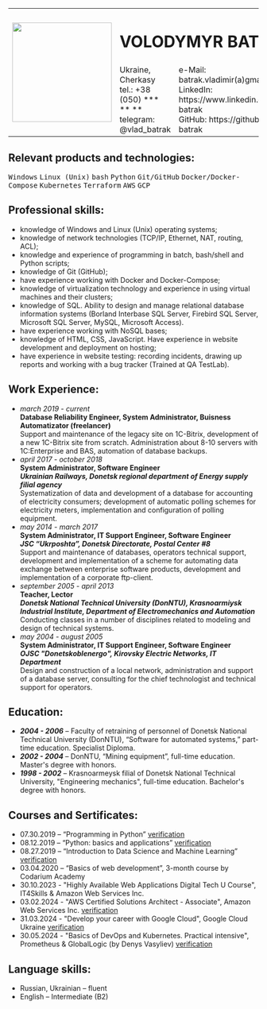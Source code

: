 <table>
	<tbody>
		<tr>
			<td rowspan="2"><img src="https://avatars.githubusercontent.com/u/61436196" width="200"></td>
			<td colspan="2"> <h1> VOLODYMYR BATRAK </h1> </td>
			<td rowspan="2"><img src="https://images.credly.com/size/340x340/images/0e284c3f-5164-4b21-8660-0d84737941bc/image.png" width="100"></td>
		</tr>
		<tr>
			<td>	Ukraine, Cherkasy <br>
				tel.: +38 (050) *** ** ** <br>
				telegram:  @vlad_batrak
			</td>
			<td>	e-Mail: batrak.vladimir(a)gmail.com  <br>
				LinkedIn: https://www.linkedin.com/in/vlad-batrak <br>
				GitHub: https://github.com/vlad-batrak
			</td>
		</tr>
	</tbody>
</table>

## Relevant products and technologies:
<kbd>Windows</kbd>
<kbd>Linux (Unix)</kbd>
<kbd>bash</kbd>
<kbd>Python</kbd>
<kbd>Git/GitHub</kbd>
<kbd>Docker/Docker-Сompose</kbd>
<kbd>Kubernetes</kbd>
<kbd>Terraform</kbd>
<kbd>AWS</kbd>
<kbd>GCP</kbd>

## Professional skills:
- knowledge of Windows and Linux (Unix) operating systems;
- knowledge of network technologies (TCP/IP, Ethernet, NAT, routing, ACL);
- knowledge and experience of programming in batch, bash/shell and Python scripts;
- knowledge of Git (GitHub);
- have experience working with Docker and Docker-Compose;
- knowledge of virtualization technology and experience in using virtual machines and their clusters;
- knowledge of SQL. Ability to design and manage relational database information systems (Borland Interbase SQL Server, Firebird SQL Server, Microsoft SQL Server, MySQL, Microsoft Access).
- have experience working with NoSQL bases;
- knowledge of HTML, CSS, JavaScript. Have experience in website development and deployment on hosting;
- have experience in website testing: recording incidents, drawing up reports and working with a bug tracker (Trained at QA TestLab).

## Work Experience:
- _march 2019 - current_  <br>
  **Database Reliability Engineer, System Administrator, Buisness Automatizator (freelancer)** <br>
  Support and maintenance of the legacy site on 1C-Bitrix, development of a new 1C-Bitrix site from scratch. Administration about 8-10 servers with 1C:Enterprise and BAS, automation of database backups.
- _april 2017 - october 2018_ <br>
  **System Administrator, Software Engineer** <br>
  _**Ukrainian Railways, Donetsk regional department of Energy supply filial agency**_ <br>
  Systematization of data and development of a database for accounting of electricity consumers; development of automatic polling schemes for electricity meters, implementation and configuration of polling equipment.
- _may 2014 - march 2017_ <br>
  **System Administrator, IT Support Engineer, Software Engineer** <br>
  _**JSC “Ukrposhta”, Donetsk Directorate, Postal Center #8**_ <br>
  Support and maintenance of databases, operators technical support, development and implementation of a scheme for automating data exchange between enterprise software products, development and implementation of a corporate ftp-client.
- _september 2005 - april 2013_ <br>
  **Teacher, Lector** <br>
  _**Donetsk National Technical University (DonNTU), Krasnoarmiysk Industrial Institute, Department of Electromechanics and Automation**_ <br>
  Conducting classes in a number of disciplines related to modeling and design of technical systems.
- _may 2004 - august 2005_ <br>
  **System Administrator, IT Support Engineer, Software Engineer** <br>
  _**OJSC "Donetskoblenergo", Kirovsky Electric Networks, IT Department**_ <br>
  Design and construction of a local network, administration and support of a database server, consulting for the chief technologist and technical support for operators.

## Education:
* _**2004 - 2006**_ – Faculty of retraining of personnel of Donetsk National Technical University (DonNTU), “Software for automated systems,” part-time education. Specialist Diploma.
* _**2002 - 2004**_ – DonNTU, “Mining equipment”, full-time education. Master's degree with honors.
* _**1998 - 2002**_ – Krasnoarmeysk filial of Donetsk National Technical University, "Engineering mechanics", full-time education. Bachelor's degree with honors.

## Courses and Sertificates:
- 07.30.2019 – “Programming in Python” [verification](https://stepik.org/cert/207714)
- 08.12.2019 – “Python: basics and applications” [verification](https://stepik.org/cert/211209)
- 08.27.2019 – “Introduction to Data Science and Machine Learning” [verification](https://stepik.org/cert/215162)
- 03.04.2020 – “Basics of web development”, 3-month course by Codarium Academy
- 30.10.2023 - "Highly Available Web Applications Digital Tech U Course", IT4Skills & Amazon Web Services Inc.
- 03.02.2024 - "AWS Certified Solutions Architect - Associate", Amazon Web Services Inc. [verification](https://aws.amazon.com/verification)
- 31.03.2024 - "Develop your career with Google Cloud", Google Cloud Ukraine [verification](https://www.cloudskillsboost.google/public_profiles/1a11171d-1a4d-4949-8559-3a6a348b16b8)
- 30.05.2024 - "Basics of DevOps and Kubernetes. Practical intensive", Prometheus & GlobalLogic (by Denys Vasyliev) [verification](https://certs.prometheus.org.ua/downloads/c8e164bc53354339a34faecba9f5ea52/Certificate.pdf)

## Language skills:
- Russian, Ukrainian – fluent
- English – Intermediate (B2)

